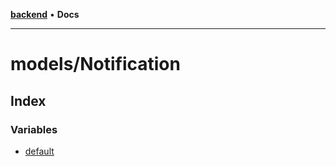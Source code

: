 [**backend**](../../README.md) • **Docs**

***

# models/Notification

## Index

### Variables

- [default](variables/default.md)
